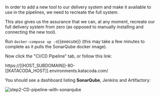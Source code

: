In order to add a new tool to our delivery system and make it available to use in the pipelines, we need to recreate the full system.

This also gives us the assurance that we can, at any moment, recreate our full delivery system from zero (as opposed to manually installing and connecting the new tool).

Run `docker-compose up -d`{{execute}} (this may take a few minutes to complete as it pulls the SonarQube docker image).

Now click the "CI/CD Pipeline" tab, or follow this link:

https://[[HOST_SUBDOMAIN]]-80-[[KATACODA_HOST]].environments.katacoda.com/

You should see a dashboard listing **SonarQube**, Jenkins and Artifactory:

![step2-CD-pipeline-with-sonarqube](/manuelpais/courses/treating-your-pipeline-as-a-product/03-extend-pipeline/assets/step2-CD-pipeline-with-sonarqube.png)